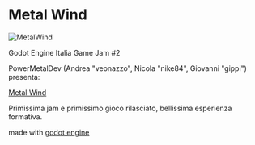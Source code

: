 # Metal Wind
![MetalWind](https://img.itch.zone/aW1nLzQwMjQzNzkucG5n/347x500/sVQuIT.png)

Godot Engine Italia Game Jam #2

PowerMetalDev (Andrea "veonazzo", Nicola "nike84", Giovanni "gippi") presenta:

[Metal Wind](https://veonazzo.itch.io/metal-wind)


Primissima jam e primissimo gioco rilasciato, bellissima esperienza formativa.


made with [godot engine](https://godotengine.org/) 
